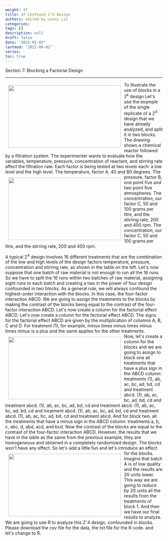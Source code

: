 ```yaml
---
weight: 47
title: 47 Confound 2^4 Design
authors: edited by Lenny Lin
categories: 
tags: []
description: null
draft: false
date: "2022-01-03"
lastmod: "2022-08-02"
series: 
toc: true
---
```

Section 7: Blocking a Factorial Design

<!--more-->
---

<img width ="360" height= "200" src = "/docs/images/Screenshot 2022-08-04 210054.png" style ="float: left" HSPACE="10" VSPACE="10"/>
To illustrate the use of blocks in a 2<sup>k</sup> design Let's use the example of the single replicate of a 2<sup>4</sup> design that we have already analyzed, and split it in two blocks. The drawing shows a chemical reactor followed by a filtration system. The experimenter wants to evaluate how the variables, temperature, pressure, concentration of reactant, and stirring rate affect the filtration rate. Each factor is being tested at two levels each: a low level and the high level. 
<img width ="360" height= "200" src = "/docs/images/Screenshot 2022-08-04 210225.png" style ="float: left" HSPACE="10" VSPACE="10"/>
The temperature, factor A, 40 and 80 degrees. The pressure, factor B, one point five and two point five atmospheres. The concentration, our factor C, 50 and 100 grams per litre, and the stirring rate, 200 and 400 rpm. The concentration, our factor C, 50 and 100 grams per litre, and the stirring rate, 200 and 400 rpm.   
<br>  

A typical 2<sup>4</sup> design involves 16 different treatments that are the combination of the low and high levels of the design factors temperature, pressure, concentration and stirring rate, as shown in the table on the left. Let's now suppose that one batch of raw material is not enough to run all the 16 runs. So we have to split the 16 runs within two batches of raw material, assigning eight runs to each batch and creating a two in the power of four design confounded in two blocks. As a general rule, we will always confound the highest-order interaction with the blocks. In this case, the four-factor interaction ABCD. We are going to assign the treatments to the blocks by making the contrast of the blocks being equal to the contrast of the four-factor interaction ABCD. Let's now create a column for the factorial effect ABCD. Let's now create a column for the factorial effect ABCD. The signs for the factorial effect ABCD are given by the multiplication of columns A, B, C and D. For treatment (1), for example, minus times minus times minus times minus is a plus and the same applies for the other treatments.   
<img width ="360" height= "200" src = "/docs/images/Screenshot 2022-08-04 210935.png" style ="float: left" HSPACE="10" VSPACE="10"/>
Now, let's create a column for the blocks and we are going to assign to block one all treatments that have a plus sign in the ABCD column: treatments (1), ab, ac, bc, ad, bd, cd and treatment abcd. (1), ab, ac, bc, ad, bd, cd and treatment abcd. (1), ab, ac, bc, ad, bd, cd and treatment abcd. (1), ab, ac, bc, ad, bd, cd and treatment abcd. (1), ab, ac, bc, ad, bd, cd and treatment abcd. (1), ab, ac, bc, ad, bd, cd and treatment abcd. And for block two, all the treatments that have a minus sign in the ABCD column: treatments a, b, c, abc, d, abd, acd, and bcd. Now the contrast of the blocks are equal to the contrast of the four-factor interaction ABCD. However, the results that we have in the table as the same from the previous example, they are homogeneous and obtained in a completely randomized design. The blocks won't have any effect. So let's add a little fun and let's introduce an effect for the blocks. 
<img width ="360" height= "200" src = "/docs/images/Screenshot 2022-08-04 211547.png" style ="float: left" HSPACE="10" VSPACE="10"/>
Imagine that batch A is of low quality and the results are 20 units lower. This way we are going to reduce by 20 units all the results from the treatments of block 1. And then we have our final results to analyze. We are going to use R to analyze this 2ˆ4 design, confounded in blocks. Please download the csv file for the data, the txt file for the R code. and let's change to R. 

